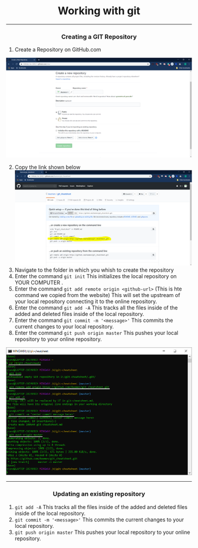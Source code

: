 <h1 align = 'center'>Working with git</h1>
<hr>

<h3 align = 'center'>Creating a GIT Repository</h3>


1. Create a Repository on GitHub.com

![Github](images/github-create-repo-screen.PNG)


2. Copy the link shown below
![Github](images/git-create-repo-empty-screen.PNG)
3. Navigate to the folder in which you whish to create the repository
1. Enter the command `git init` This initializes the local repository on YOUR COMPUTER .
2. Enter the command `git add remote origin <github-url>` (This is hte command we copied from the website) This will set the upstream of your local repository connecting it to the online repository.
3. Enter the command `git add -A` This tracks all the files inside of the added and deleted files inside of the local repository.
4. Enter the command `git commit -m '<message>'` This commits the current changes to your local repository.
5. Enter the command `git push origin master` This pushes your local repository to your online repository.

![Terminal](images/git-finished-painted.png)

<hr>
<h3 align = 'center'>Updating an existing repository</h3>

1. `git add -A` This tracks all the files inside of the added and deleted files inside of the local repository.
2. `git commit -m '<message>'` This commits the current changes to your local repository.
3. `git push origin master` This pushes your local repository to your online repository.

[logo]: images/git-finished-painted.png "Logo Title Text 2"